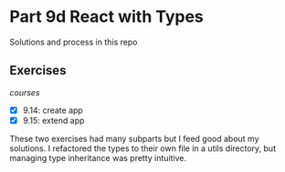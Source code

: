 # Part 9d React with Types

Solutions and process in this repo

## Exercises 

*courses*
- [x] 9.14: create app
- [x] 9.15: extend app

These two exercises had many subparts but I feed good about my solutions. I refactored the types to their own file in a utils directory, but managing type inheritance was pretty intuitive.